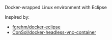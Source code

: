Docker-wrapped Linux environment with Eclipse

Inspired by:
- [fgrehm/docker-eclipse](https://github.com/fgrehm/docker-eclipse)
- [ConSol/docker-headless-vnc-container](https://github.com/ConSol/docker-headless-vnc-container)